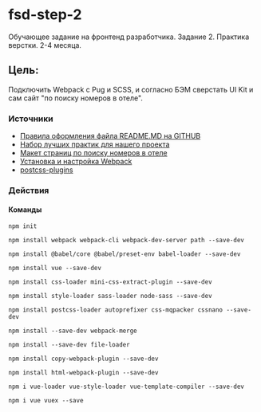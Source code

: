 # fsd-step-2

Обучающее задание на фронтенд разработчика. Задание 2. Практика верстки. 2-4 месяца.

## Цель:

Подключить Webpack с Pug и SCSS, и согласно БЭМ сверстать UI Kit и сам сайт "по поиску номеров в отеле".

### Источники
* [Правила оформления файла README.MD на GITHUB](http://webdesign.ru.net/article/pravila-oformleniya-fayla-readmemd-na-github.html)
* [Набор лучших практик для нашего проекта](https://github.com/fullstack-development/front-end-best-practices)
* [Макет страниц по поиску номеров в отеле](https://www.figma.com/file/MumYcKVk9RkKZEG6dR5E3A/)
* [Установка и настройка Webpack](https://tocode.ru/curses/nastroika-webpack4/)
* [postcss-plugins](https://github.com/postcss/postcss#plugins)

### Действия

#### Команды
`npm init`

`npm install webpack webpack-cli webpack-dev-server path --save-dev`

`npm install @babel/core @babel/preset-env babel-loader --save-dev`

`npm install vue --save-dev`

`npm install css-loader mini-css-extract-plugin --save-dev`

`npm install style-loader sass-loader node-sass --save-dev`

`npm install postcss-loader autoprefixer css-mqpacker cssnano --save-dev`

`npm install --save-dev webpack-merge`

`npm install --save-dev file-loader`

`npm install copy-webpack-plugin --save-dev`

`npm install html-webpack-plugin --save-dev`

`npm i vue-loader vue-style-loader vue-template-compiler --save-dev`

`npm i vue vuex --save`